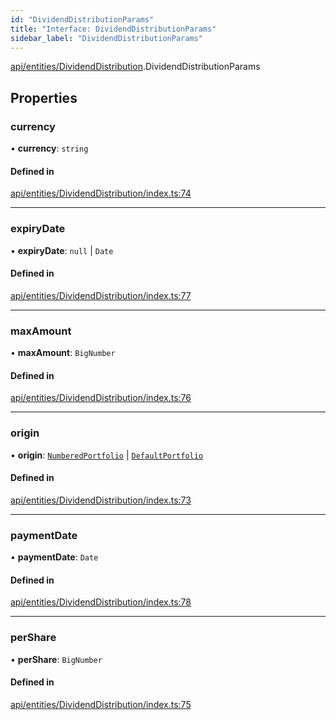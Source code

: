 ```yaml
---
id: "DividendDistributionParams"
title: "Interface: DividendDistributionParams"
sidebar_label: "DividendDistributionParams"
---
```


[api/entities/DividendDistribution](../../../../../modules/API/Entities/DividendDistribution/DividendDistribution.md).DividendDistributionParams

## Properties

### currency

• **currency**: `string`

#### Defined in

[api/entities/DividendDistribution/index.ts:74](https://github.com/PolymeshAssociation/polymesh-sdk/blob/8a9e72221/src/api/entities/DividendDistribution/index.ts#L74)

___

### expiryDate

• **expiryDate**: ``null`` \| `Date`

#### Defined in

[api/entities/DividendDistribution/index.ts:77](https://github.com/PolymeshAssociation/polymesh-sdk/blob/8a9e72221/src/api/entities/DividendDistribution/index.ts#L77)

___

### maxAmount

• **maxAmount**: `BigNumber`

#### Defined in

[api/entities/DividendDistribution/index.ts:76](https://github.com/PolymeshAssociation/polymesh-sdk/blob/8a9e72221/src/api/entities/DividendDistribution/index.ts#L76)

___

### origin

• **origin**: [`NumberedPortfolio`](../../../../../classes/API/Entities/NumberedPortfolio/NumberedPortfolio.md) \| [`DefaultPortfolio`](../../../../../classes/API/Entities/DefaultPortfolio/DefaultPortfolio.md)

#### Defined in

[api/entities/DividendDistribution/index.ts:73](https://github.com/PolymeshAssociation/polymesh-sdk/blob/8a9e72221/src/api/entities/DividendDistribution/index.ts#L73)

___

### paymentDate

• **paymentDate**: `Date`

#### Defined in

[api/entities/DividendDistribution/index.ts:78](https://github.com/PolymeshAssociation/polymesh-sdk/blob/8a9e72221/src/api/entities/DividendDistribution/index.ts#L78)

___

### perShare

• **perShare**: `BigNumber`

#### Defined in

[api/entities/DividendDistribution/index.ts:75](https://github.com/PolymeshAssociation/polymesh-sdk/blob/8a9e72221/src/api/entities/DividendDistribution/index.ts#L75)
